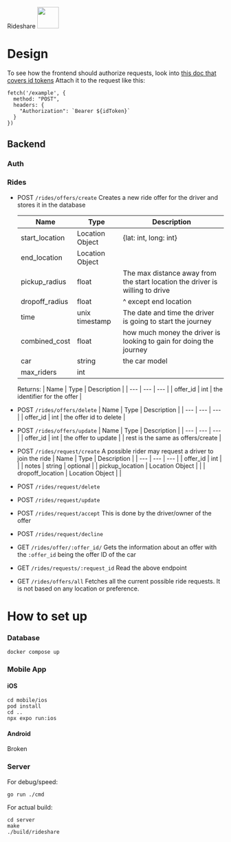 Rideshare
<img src="https://github.com/user-attachments/assets/eb5bccb7-3da7-486c-aacb-df463ed4b3e0" width="50" />

# Design

To see how the frontend should authorize requests, look into [this doc that covers id tokens](https://firebase.google.com/docs/auth/admin/verify-id-tokens#web)
Attach it to the request like this:

```
fetch('/example', {
  method: "POST",
  headers: {
    "Authorization": `Bearer ${idToken}`
  }
})
```
## Backend

### Auth

### Rides

- POST `/rides/offers/create`
  Creates a new ride offer for the driver and stores it in the database
  
  | Name | Type | Description |
  | --- | --- | --- |
  | start_location | Location Object | {lat: int, long: int} |
  | end_location | Location Object | | 
  | pickup_radius | float | The max distance away from the start location the driver is willing to drive |
  | dropoff_radius | float | ^ except end location | 
  | time | unix timestamp | The date and time the driver is going to start the journey |
  | combined_cost | float | how much money the driver is looking to gain for doing the journey |
  | car | string | the car model |
  | max_riders| int | |
  
  Returns:
  | Name | Type | Description |
  | --- | --- | --- |
  | offer_id | int | the identifier for the offer |

- POST `/rides/offers/delete`
  | Name | Type | Description |
  | --- | --- | --- |
  | offer_id | int | the offer id to delete |

- POST `/rides/offers/update`
  | Name | Type | Description |
  | --- | --- | --- |
  | offer_id | int | the offer to update |
  | rest is the same as offers/create |

- POST `/rides/request/create`
  A possible rider may request a driver to join the ride
  | Name | Type | Description |
  | --- | --- | --- |
  | offer_id | int | |
  | notes | string | optional |
  | pickup_location | Location Object |  |
  | dropoff_location | Location Object | |
- POST `/rides/request/delete`
- POST `/rides/request/update`
- POST `/rides/request/accept`
  This is done by the driver/owner of the offer
- POST `/rides/request/decline`
- GET `/rides/offer/:offer_id/`
  Gets the information about an offer with the `:offer_id` being the offer ID of the car
- GET `/rides/requests/:request_id`
  Read the above endpoint
- GET `/rides/offers/all`
  Fetches all the current possible ride requests. It is not based on any location or preference.
  

# How to set up

### Database
```
docker compose up
```

### Mobile App

#### iOS

```
cd mobile/ios
pod install
cd ..
npx expo run:ios
```

#### Android
Broken


### Server

For debug/speed:
```
go run ./cmd
```

For actual build:
```
cd server
make
./build/rideshare
```

